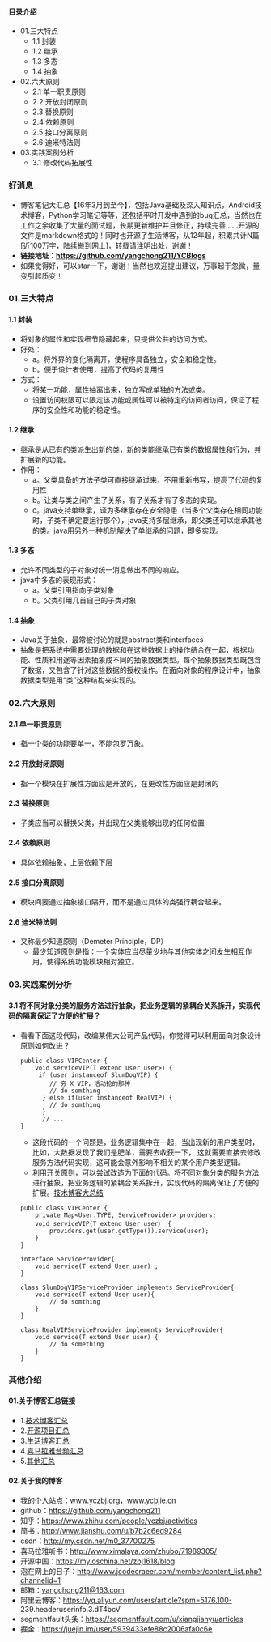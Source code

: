 #### 目录介绍
- 01.三大特点
    - 1.1 封装
    - 1.2 继承
    - 1.3 多态
    - 1.4 抽象
- 02.六大原则
    - 2.1 单一职责原则
    - 2.2 开放封闭原则
    - 2.3 替换原则
    - 2.4 依赖原则
    - 2.5 接口分离原则
    - 2.6 迪米特法则
- 03.实践案例分析
    - 3.1 修改代码拓展性



### 好消息
- 博客笔记大汇总【16年3月到至今】，包括Java基础及深入知识点，Android技术博客，Python学习笔记等等，还包括平时开发中遇到的bug汇总，当然也在工作之余收集了大量的面试题，长期更新维护并且修正，持续完善……开源的文件是markdown格式的！同时也开源了生活博客，从12年起，积累共计N篇[近100万字，陆续搬到网上]，转载请注明出处，谢谢！
- **链接地址：https://github.com/yangchong211/YCBlogs**
- 如果觉得好，可以star一下，谢谢！当然也欢迎提出建议，万事起于忽微，量变引起质变！





### 01.三大特点
#### 1.1 封装
- 将对象的属性和实现细节隐藏起来，只提供公共的访问方式。
- 好处：
    - a。将外界的变化隔离开，使程序具备独立，安全和稳定性。
    - b。便于设计者使用，提高了代码的复用性
- 方式：
    - 将某一功能，属性抽离出来，独立写成单独的方法或类。
    - 设置访问权限可以限定该功能或属性可以被特定的访问者访问，保证了程序的安全性和功能的稳定性。


#### 1.2 继承
- 继承是从已有的类派生出新的类，新的类能继承已有类的数据属性和行为，并扩展新的功能。
- 作用：
    - a。父类具备的方法子类可直接继承过来，不用重新书写，提高了代码的复用性
    - b。让类与类之间产生了关系，有了关系才有了多态的实现。
    - c。java支持单继承，译为多继承存在安全隐患（当多个父类存在相同功能时，子类不确定要运行那个），java支持多层继承，即父类还可以继承其他的类。java用另外一种机制解决了单继承的问题，即多实现。


#### 1.3 多态
- 允许不同类型的子对象对统一消息做出不同的响应。
- java中多态的表现形式：
    - a。父类引用指向子类对象
    - b。父类引用几首自己的子类对象



#### 1.4 抽象
- Java关于抽象，最常被讨论的就是abstract类和interfaces
- 抽象是把系统中需要处理的数据和在这些数据上的操作结合在一起，根据功能、性质和用途等因素抽象成不同的抽象数据类型。每个抽象数据类型既包含了数据，又包含了针对这些数据的授权操作。在面向对象的程序设计中，抽象数据类型是用“类”这种结构来实现的。





### 02.六大原则
#### 2.1 单一职责原则
- 指一个类的功能要单一，不能包罗万象。


#### 2.2 开放封闭原则
- 指一个模块在扩展性方面应是开放的，在更改性方面应是封闭的


#### 2.3 替换原则
- 子类应当可以替换父类，并出现在父类能够出现的任何位置


#### 2.4 依赖原则
- 具体依赖抽象，上层依赖下层


#### 2.5 接口分离原则
- 模块间要通过抽象接口隔开，而不是通过具体的类强行耦合起来。


#### 2.6 迪米特法则
- 又称最少知道原则（Demeter Principle，DP）
    - 最少知道原则是指：一个实体应当尽量少地与其他实体之间发生相互作用，使得系统功能模块相对独立。





### 03.实践案例分析
#### 3.1 将不同对象分类的服务方法进行抽象，把业务逻辑的紧耦合关系拆开，实现代码的隔离保证了方便的扩展？
- 看看下面这段代码，改编某伟大公司产品代码，你觉得可以利用面向对象设计原则如何改进？
    ```
    public class VIPCenter {
        void serviceVIP(T extend User user>) {
         if (user instanceof SlumDogVIP) {
            // 穷 X VIP，活动抢的那种
            // do somthing
          } else if(user instanceof RealVIP) {
            // do somthing
          }
          // ...
    }
    ```
    - 这段代码的一个问题是，业务逻辑集中在一起，当出现新的用户类型时，比如，大数据发现了我们是肥羊，需要去收获一下， 这就需要直接去修改服务方法代码实现，这可能会意外影响不相关的某个用户类型逻辑。
    - 利用开关原则，可以尝试改造为下面的代码。将不同对象分类的服务方法进行抽象，把业务逻辑的紧耦合关系拆开，实现代码的隔离保证了方便的扩展。[技术博客大总结](https://github.com/yangchong211/YCBlogs)
    ```
    public class VIPCenter {
        private Map<User.TYPE, ServiceProvider> providers;
        void serviceVIP(T extend User user） {
            providers.get(user.getType()).service(user);
        }
    }
    
    interface ServiceProvider{
        void service(T extend User user) ;
    }
    
    class SlumDogVIPServiceProvider implements ServiceProvider{
        void service(T extend User user){
            // do somthing
        }
    }
    
    class RealVIPServiceProvider implements ServiceProvider{
        void service(T extend User user) {
            // do something
        }
    }
    ```





### 其他介绍
#### 01.关于博客汇总链接
- 1.[技术博客汇总](https://www.jianshu.com/p/614cb839182c)
- 2.[开源项目汇总](https://blog.csdn.net/m0_37700275/article/details/80863574)
- 3.[生活博客汇总](https://blog.csdn.net/m0_37700275/article/details/79832978)
- 4.[喜马拉雅音频汇总](https://www.jianshu.com/p/f665de16d1eb)
- 5.[其他汇总](https://www.jianshu.com/p/53017c3fc75d)



#### 02.关于我的博客
- 我的个人站点：www.yczbj.org，www.ycbjie.cn
- github：https://github.com/yangchong211
- 知乎：https://www.zhihu.com/people/yczbj/activities
- 简书：http://www.jianshu.com/u/b7b2c6ed9284
- csdn：http://my.csdn.net/m0_37700275
- 喜马拉雅听书：http://www.ximalaya.com/zhubo/71989305/
- 开源中国：https://my.oschina.net/zbj1618/blog
- 泡在网上的日子：http://www.jcodecraeer.com/member/content_list.php?channelid=1
- 邮箱：yangchong211@163.com
- 阿里云博客：https://yq.aliyun.com/users/article?spm=5176.100- 239.headeruserinfo.3.dT4bcV
- segmentfault头条：https://segmentfault.com/u/xiangjianyu/articles
- 掘金：https://juejin.im/user/5939433efe88c2006afa0c6e




